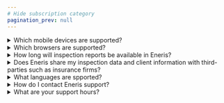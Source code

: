```yaml
---
# Hide subscription category
pagination_prev: null
---
```


<details>

<summary>Which mobile devices are supported?</summary>
<p>
Apple (iOS and PadOS) and Android (phones and tablet) devices are supported.

[Download Eneris for Apple iOS and iPadOS devices here.](
https://apps.apple.com/us/app/eneris/id1448765778?utm_campaign=5932a4967f-AUTOMATION__1-GetApp&utm_medium=email&utm_source=Verified%20and%20Opted%20In&utm_term=0_158a12d0fd-5932a4967f-501376861)

[Download Eneris for Android devices here.](
https://play.google.com/store/apps/details?id=ca.eneris.ener.is&utm_source=Verified+and+Opted+In&utm_campaign=5932a4967f-AUTOMATION__1-GetApp&utm_medium=email&utm_term=0_158a12d0fd-5932a4967f-501376861)
</p>
</details>

<details>

<summary>Which browsers are supported?</summary>
<p>
[Eneris](https://www.eneris.ca/) may be accessed on a desktop or laptop computer.

The officially supported browsers are:
- Google Chrome
- Microsoft Edge
- Mozilla Firefox
- Safari
</p>
</details>

<details>

<summary>How long will inspection reports be available in Eneris?</summary>
<p>
Inspection reports are kept indefinitely, unless specifically stated otherwise. We do not delete inspection reports to save space.
</p>
</details>

<details>

<summary>Does Eneris share my inspection data and client information with third-parties such as insurance firms?</summary>
<p>
No. Eneris is solely dedicated to providing property inspectors with quality inspection software and does not have any incentive to share/sell your information.
</p>
</details>

<details>

<summary>What languages are spported?</summary>
<p>
At this time, the only officially supported language is English. Additional language support is planned.
</p>
</details>

<details>

<summary>How do I contact Eneris support?</summary>
<p>
Please email [support@eneris.ca](mailto:support@eneris.ca) or call our support number [1-888-500-0504](tel:1-888-500-0504).
</p>
</details>

<details>

<summary>What are your support hours?</summary>
<p>
Our support hours are **Monday to Friday 8am to 5pm PST (excluding Canadian holidays)**.
</p>
</details>